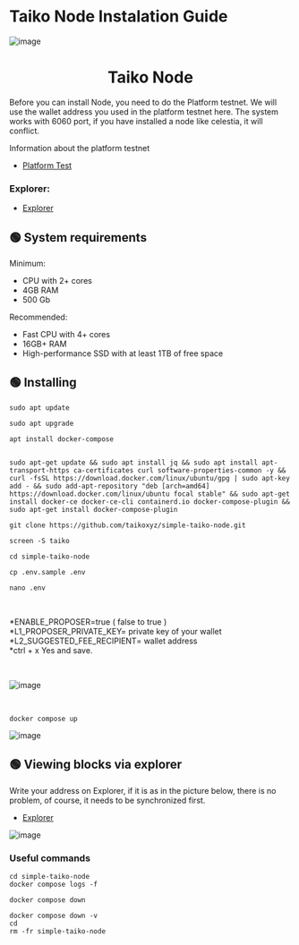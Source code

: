 # Taiko Node Instalation Guide
![image](https://user-images.githubusercontent.com/101635385/210137987-bdc3fe6f-270d-40f8-b843-d927a58ca6e9.png)


<h1 align="center"> Taiko Node </h1>

Before you can install Node, you need to do the Platform testnet. We will use the wallet address you used in the platform testnet here. The system works with 6060 port, if you have installed a node like celestia, it will conflict. <br>

Information about the platform testnet <br>

* [Platform Test](https://twitter.com/Hercules4413/status/1608026986164748288)


### Explorer:
 * [Explorer](https://l2explorer.a1.taiko.xyz/)


 ## 🟢 System requirements

Minimum:
- CPU with 2+ cores
- 4GB RAM
- 500 Gb 


Recommended:
- Fast CPU with 4+ cores
- 16GB+ RAM
- High-performance SSD with at least 1TB of free space

 ## 🟢 Installing

```shell
sudo apt update
```

```shell
sudo apt upgrade
```

```shell
apt install docker-compose
```

```shell

sudo apt-get update && sudo apt install jq && sudo apt install apt-transport-https ca-certificates curl software-properties-common -y && curl -fsSL https://download.docker.com/linux/ubuntu/gpg | sudo apt-key add - && sudo add-apt-repository "deb [arch=amd64] https://download.docker.com/linux/ubuntu focal stable" && sudo apt-get install docker-ce docker-ce-cli containerd.io docker-compose-plugin && sudo apt-get install docker-compose-plugin

```


```
git clone https://github.com/taikoxyz/simple-taiko-node.git
```

```
screen -S taiko
```

```
cd simple-taiko-node
```

```
cp .env.sample .env
```

```
nano .env
```

<br>

*ENABLE_PROPOSER=true  ( false to true ) <br>
*L1_PROPOSER_PRIVATE_KEY= private key of your wallet <br>
*L2_SUGGESTED_FEE_RECIPIENT= wallet address <br>
*ctrl + x Yes and save. <br>

<br>

![image](https://user-images.githubusercontent.com/101635385/210138160-c01d12f1-c1d1-40b5-96f0-ac907d3110cc.png)

<br>

```
docker compose up
```

![image](https://user-images.githubusercontent.com/101635385/210138255-d7c31fb4-bbe4-4d6d-8703-6ee16f1a0b47.png)


## 🟢 Viewing blocks via explorer

Write your address on Explorer, if it is as in the picture below, there is no problem, of course, it needs to be synchronized first.

 * [Explorer](https://l2explorer.a1.taiko.xyz/)

![image](https://user-images.githubusercontent.com/101635385/210138905-3baea6ea-5424-4197-b4c4-0c23d9578247.png)


### Useful commands

```
cd simple-taiko-node
docker compose logs -f
```

```
docker compose down
```

```
docker compose down -v
cd
rm -fr simple-taiko-node
```


